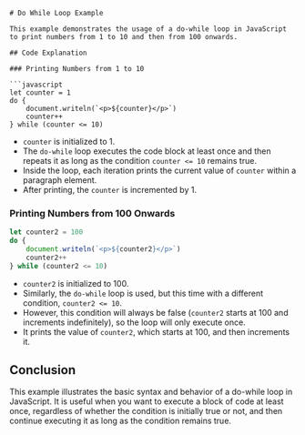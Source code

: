 ```
# Do While Loop Example

This example demonstrates the usage of a do-while loop in JavaScript to print numbers from 1 to 10 and then from 100 onwards.

## Code Explanation

### Printing Numbers from 1 to 10

```javascript
let counter = 1
do {
    document.writeln(`<p>${counter}</p>`)
    counter++
} while (counter <= 10)
```

- `counter` is initialized to 1.
- The `do-while` loop executes the code block at least once and then repeats it as long as the condition `counter <= 10` remains true.
- Inside the loop, each iteration prints the current value of `counter` within a paragraph element.
- After printing, the `counter` is incremented by 1.

### Printing Numbers from 100 Onwards

```javascript
let counter2 = 100
do {
    document.writeln(`<p>${counter2}</p>`)
    counter2++
} while (counter2 <= 10)
```

- `counter2` is initialized to 100.
- Similarly, the `do-while` loop is used, but this time with a different condition, `counter2 <= 10`.
- However, this condition will always be false (`counter2` starts at 100 and increments indefinitely), so the loop will only execute once.
- It prints the value of `counter2`, which starts at 100, and then increments it.

## Conclusion

This example illustrates the basic syntax and behavior of a do-while loop in JavaScript. It is useful when you want to execute a block of code at least once, regardless of whether the condition is initially true or not, and then continue executing it as long as the condition remains true.
